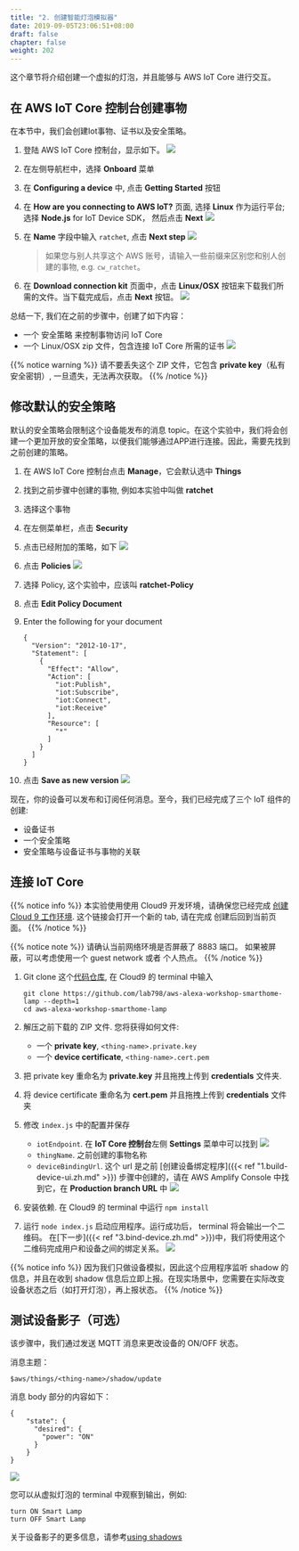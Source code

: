 ```yaml
---
title: "2. 创建智能灯泡模拟器"
date: 2019-09-05T23:06:51+08:00
draft: false
chapter: false
weight: 202
---
```


这个章节将介绍创建一个虚拟的灯泡，并且能够与 AWS IoT Core 进行交互。

## 在 AWS IoT Core 控制台创建事物
在本节中，我们会创建Iot事物、证书以及安全策略。

1. 登陆 AWS IoT Core 控制台，显示如下。
![](/images/smart-home/simulator/simulator-1.png)

1. 在左侧导航栏中，选择 **Onboard** 菜单

1. 在 **Configuring a device** 中, 点击 **Getting Started** 按钮

1. 在 **How are you connecting to AWS IoT?** 页面, 选择 **Linux** 作为运行平台; 选择 **Node.js** for IoT 
Device SDK， 然后点击 **Next**
![](/images/smart-home/simulator/simulator-3.png)

1. 在 **Name** 字段中输入 `ratchet`, 点击 **Next step** 
![](/images/smart-home/simulator/simulator-5.png)

    > 如果您与别人共享这个 AWS 账号，请输入一些前缀来区别您和别人创建的事物, e.g. `cw_ratchet`。

1. 在 **Download connection kit** 页面中，点击 **Linux/OSX** 按钮来下载我们所需的文件。当下载完成后，点击 **Next** 按钮。
![](/images/smart-home/simulator/simulator-6.png)


总结一下, 我们在之前的步骤中，创建了如下内容：  
   
- 一个 安全策略 来控制事物访问 IoT Core
- 一个 Linux/OSX zip 文件，包含连接 IoT Core 所需的证书
   ![](/images/smart-home/simulator/simulator-8.png)

{{% notice warning %}}
请不要丢失这个 ZIP 文件，它包含 **private key**（私有安全密钥）, 一旦遗失，无法再次获取。
{{% /notice %}}

## 修改默认的安全策略
默认的安全策略会限制这个设备能发布的消息 topic。在这个实验中，我们将会创建一个更加开放的安全策略，以便我们能够通过APP进行连接。因此，需要先找到
之前创建的策略。

1. 在 AWS IoT Core 控制台点击 **Manage**，它会默认选中 **Things**

1. 找到之前步骤中创建的事物, 例如本实验中叫做 **ratchet**

1. 选择这个事物

1. 在左侧菜单栏，点击 **Security**

1. 点击已经附加的策略，如下
![](/images/smart-home/simulator/simulator-15.png)

1. 点击 **Policies**
![](/images/smart-home/simulator/simulator-16.png)

1. 选择 Policy, 这个实验中，应该叫 **ratchet-Policy**

1. 点击 **Edit Policy Document**

1. Enter the following for your document
    ```
    {
      "Version": "2012-10-17",
      "Statement": [
        {
          "Effect": "Allow",
          "Action": [
            "iot:Publish",
            "iot:Subscribe",
            "iot:Connect",
            "iot:Receive"
          ],
          "Resource": [
            "*"
          ]
        }
      ]
    }
    ```

1. 点击 **Save as new version**
![](/images/smart-home/simulator/simulator-17.png)

现在，你的设备可以发布和订阅任何消息。至今，我们已经完成了三个 IoT 组件的创建:

* 设备证书
* 一个安全策略
* 安全策略与设备证书与事物的关联

## 连接 IoT Core

{{% notice info %}}
本实验使用使用 Cloud9 开发环境，请确保您已经完成
<a href="/zh/getting-started/create-cloud9-env/" target="_blank">创建 Cloud 9 工作环境</a>. 这个链接会打开一个新的 tab, 请在完成
创建后回到当前页面。
{{% /notice %}}

{{% notice note %}}
请确认当前网络环境是否屏蔽了 8883 端口。 如果被屏蔽，可以考虑使用一个 guest network 或者 个人热点。
{{% /notice %}}

1. Git clone 这个[代码仓库](https://github.com/lab798/aws-alexa-workshop-smarthome-lamp), 在 Cloud9 的 terminal 中输入
    ```
    git clone https://github.com/lab798/aws-alexa-workshop-smarthome-lamp --depth=1
    cd aws-alexa-workshop-smarthome-lamp
    ```

1. 解压之前下载的 ZIP 文件. 您将获得如何文件:
   - 一个 **private key**, `<thing-name>.private.key`
   - 一个 **device certificate**, `<thing-name>.cert.pem`

1. 把 private key 重命名为 **private.key** 并且拖拽上传到 **credentials** 文件夹. 

1. 将 device certificate 重命名为 **cert.pem** 并且拖拽上传到 **credentials** 文件夹

1. 修改 `index.js` 中的配置并保存
    - `iotEndpoint`. 在 **IoT Core 控制台**左侧 **Settings** 菜单中可以找到
    ![](/images/smart-home/simulator/simulator-18.png?width=500)
    - `thingName`. 之前创建的事物名称
    - `deviceBindingUrl`. 这个 url 是之前 [创建设备绑定程序]({{< ref "1.build-device-ui.zh.md" >}}) 步骤中创建的，请在 AWS 
    Amplify Console 中找到它，在 **Production branch URL** 中
    ![](/images/smart-home/amplify-url.png?width=500)

1. 安装依赖. 在 Cloud9 的 terminal 中运行 `npm install`

1. 运行 `node index.js` 启动应用程序。运行成功后， terminal 将会输出一个二维码。 在[下一步]({{< ref "3.bind-device.zh.md" >}})中，我们将使用这个二维码完成用户和设备之间的绑定关系。
    ![](/images/smart-home/simulator/qrcode-terminal.png?width=400)

{{% notice info %}}
因为我们只做设备模拟，因此这个应用程序监听 shadow 的信息，并且在收到 shadow 信息后立即上报。在现实场景中，您需要在实际改变设备状态之后（如打开灯泡），再上报状态。
{{% /notice  %}}

## 测试设备影子（可选）

该步骤中，我们通过发送 MQTT 消息来更改设备的 ON/OFF 状态。

消息主题：
```
$aws/things/<thing-name>/shadow/update
```

消息 body 部分的内容如下： 
```
{
    "state": {
      "desired": {
        "power": "ON"
      }
    }
}
```
![](/images/smart-home/simulator/simulator-19.png)

您可以从虚拟灯泡的 terminal 中观察到输出，例如:
```
turn ON Smart Lamp
turn OFF Smart Lamp
```

关于设备影子的更多信息，请参考[using shadows](https://docs.aws.amazon.com/zh_cn/iot/latest/developerguide/using-device-shadows.html)



